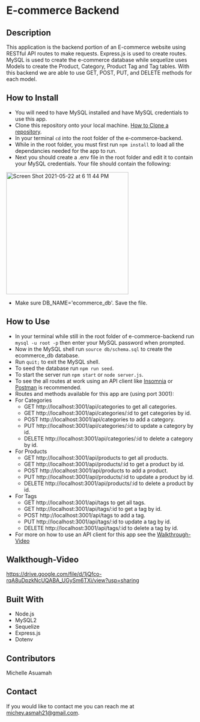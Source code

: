 # E-commerce Backend
## Description
This application is the backend portion of an E-commerce website using RESTful API routes to make requests. Express.js is used to create routes.
MySQL is used to create the e-commerce database while sequelize uses Models to create the Product, Category, Product Tag and Tag tables. With this
backend we are able to use GET, POST, PUT, and DELETE methods for each model. 

## How to Install
* You will need to have MySQL installed and have MySQL credentials to use this app.
* Clone this repository onto your local machine. [How to Clone a repository](https://docs.github.com/en/github/creating-cloning-and-archiving-repositories/cloning-a-repository-from-github/cloning-a-repository).
* In your terminal `cd` into the root folder of the e-commerce-backend.
* While in the root folder, you must first run `npm install` to load all the dependancies needed for the app to run.
* Next you should create a .env file in the root folder and edit it to contain your MySQL credentials. Your file should contain the following:

<img width="325" alt="Screen Shot 2021-05-22 at 6 11 44 PM" src="https://user-images.githubusercontent.com/77217156/119242137-9868f280-bb29-11eb-9bb4-e4f12eb49edb.png">

* Make sure DB_NAME='ecommerce_db'. Save the file.
 

## How to Use
* In your terminal while still in the root folder of e-commerce-backend run `mysql -u root -p` then enter your MySQL password when prompted.
* Now in the MySQL shell run `source db/schema.sql` to create the ecommerce_db database.
* Run `quit;` to exit the MySQL shell.
* To seed the database run `npm run seed`.
* To start the server run `npm start` or `node server.js`.
* To see the all routes at work using an API client like [Insomnia](https://insomnia.rest/) or [Postman](https://www.postman.com/) is recommended.
* Routes and methods available for this app are (using port 3001):
* For Categories 
  * GET http://localhost:3001/api/categories to get all categories.
  * GET http://localhost:3001/api/categories/:id to get categories by id.
  * POST http://localhost:3001/api/categories to add a category.
  * PUT http://localhost:3001/api/categories/:id to update a category by id.
  * DELETE http://localhost:3001/api/categories/:id to delete a category by id.
* For Products 
  * GET http://localhost:3001/api/products to get all products.
  * GET http://localhost:3001/api/products/:id to get a product by id.
  * POST http://localhost:3001/api/products to add a product.
  * PUT http://localhost:3001/api/products/:id to update a product by id.
  * DELETE http://localhost:3001/api/products/:id to delete a product by id.
* For Tags 
  * GET http://localhost:3001/api/tags to get all tags.
  * GET http://localhost:3001/api/tags/:id to get a tag by id.
  * POST http://localhost:3001/api/tags to add a tag.
  * PUT http://localhost:3001/api/tags/:id to update a tag by id.
  * DELETE http://localhost:3001/api/tags/:id to delete a tag by id.
* For more on how to use an API client for this app see the [Walkthrough-Video](#walkthrough-video)

## Walkthough-Video
https://drive.google.com/file/d/1jQfco-rqA8uDpzkNcUQABA_UGySm6TXi/view?usp=sharing

## Built With
* Node.js
* MySQL2
* Sequelize
* Express.js
* Dotenv


## Contributors
Michelle Asuamah

## Contact
If you would like to contact me you can reach me at michey.asmah21@gmail.com.
